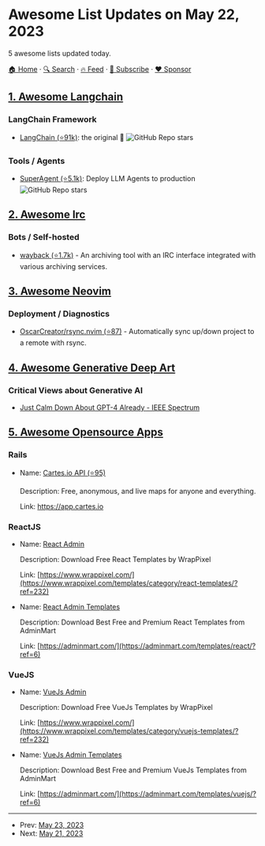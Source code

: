 # Awesome List Updates on May 22, 2023

5 awesome lists updated today.

[🏠 Home](/README.md) · [🔍 Search](https://www.trackawesomelist.com/search/) · [🔥 Feed](https://www.trackawesomelist.com/rss.xml) · [📮 Subscribe](https://trackawesomelist.us17.list-manage.com/subscribe?u=d2f0117aa829c83a63ec63c2f&id=36a103854c) · [❤️  Sponsor](https://github.com/sponsors/theowenyoung)



## [1. Awesome Langchain](/content/kyrolabs/awesome-langchain/README.md)

### LangChain Framework

*   [LangChain (⭐91k)](https://github.com/hwchase17/langchain): the original 🐍 ![GitHub Repo stars](https://img.shields.io/github/stars/hwchase17/langchain?style=social)

### Tools / Agents

*   [SuperAgent (⭐5.1k)](https://github.com/homanp/superagent): Deploy LLM Agents to production ![GitHub Repo stars](https://img.shields.io/github/stars/homanp/superagent?style=social)

## [2. Awesome Irc](/content/davisonio/awesome-irc/README.md)

### Bots / Self-hosted

*   [wayback (⭐1.7k)](https://github.com/wabarc/wayback) - An archiving tool with an IRC interface integrated with various archiving services.

## [3. Awesome Neovim](/content/rockerBOO/awesome-neovim/README.md)

### Deployment / Diagnostics

*   [OscarCreator/rsync.nvim (⭐87)](https://github.com/OscarCreator/rsync.nvim) - Automatically sync up/down project to a remote with rsync.

## [4. Awesome Generative Deep Art](/content/filipecalegario/awesome-generative-deep-art/README.md)

### Critical Views about Generative AI

*   [Just Calm Down About GPT-4 Already - IEEE Spectrum](https://spectrum.ieee.org/gpt-4-calm-down)

## [5. Awesome Opensource Apps](/content/unicodeveloper/awesome-opensource-apps/README.md)

### Rails

- Name: [Cartes.io API (⭐95)](https://github.com/M-Media-Group/Cartes.io)

  Description: Free, anonymous, and live maps for anyone and everything.

  Link: <https://app.cartes.io>



### ReactJS

- Name: [React Admin](https://www.wrappixel.com/templates/category/react-templates/?ref=232)

  Description: Download Free React Templates by WrapPixel

  Link: [https://www.wrappixel.com/](https://www.wrappixel.com/templates/category/react-templates/?ref=232)


- Name: [React Admin Templates](https://adminmart.com/templates/react/?ref=6)

  Description: Download Best Free and Premium React Templates from AdminMart

  Link: [https://adminmart.com/](https://adminmart.com/templates/react/?ref=6)



### VueJS

- Name: [VueJs Admin](https://www.wrappixel.com/templates/category/vuejs-templates/?ref=232)

  Description: Download Free VueJs Templates by WrapPixel

  Link: [https://www.wrappixel.com/](https://www.wrappixel.com/templates/category/vuejs-templates/?ref=232)


- Name: [VueJs Admin Templates](https://adminmart.com/templates/vuejs/?ref=6)

  Description: Download Best Free and Premium VueJs Templates from AdminMart

  Link: [https://adminmart.com/](https://adminmart.com/templates/vuejs/?ref=6)



---

- Prev: [May 23, 2023](/content/2023/05/23/README.md)
- Next: [May 21, 2023](/content/2023/05/21/README.md)